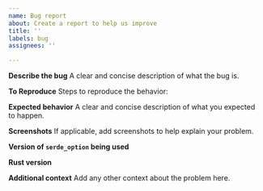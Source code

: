 ```yaml
---
name: Bug report
about: Create a report to help us improve
title: ''
labels: bug
assignees: ''

---
```


**Describe the bug**
A clear and concise description of what the bug is.

**To Reproduce**
Steps to reproduce the behavior:

**Expected behavior**
A clear and concise description of what you expected to happen.

**Screenshots**
If applicable, add screenshots to help explain your problem.

**Version of `serde_option` being used**

**Rust version**

<!-- Paste the output of `rustc --version --verbose` here -->

**Additional context**
Add any other context about the problem here.

